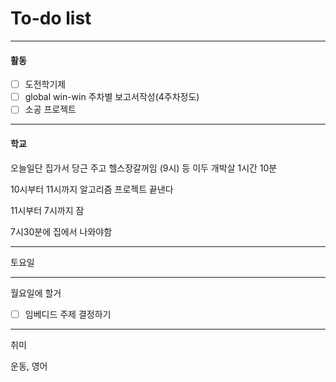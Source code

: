 # To-do list

----------------
#### 활동

- [ ] 도전학기제
- [ ] global win-win 주차별 보고서작성(4주차정도)
- [ ] 소공 프로젝트

-------------
#### 학교

오늘일단 집가서 당근 주고 헬스장갈꺼임 (9시)
등 이두 개박살
1시간 10분

10시부터 11시까지 알고리즘 프로젝트 끝낸다

11시부터 7시까지 잠

7시30분에 집에서 나와야함

-------------------
토요일





---------------
월요일에  할거

- [ ] 임베디드 주제 결정하기

-------------
취미

운동, 영어